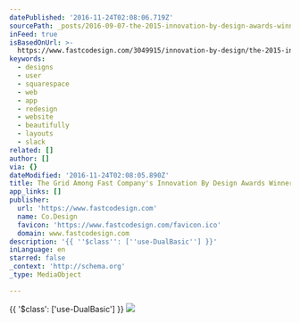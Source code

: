 ```yaml
---
datePublished: '2016-11-24T02:08:06.719Z'
sourcePath: _posts/2016-09-07-the-2015-innovation-by-design-awards-winners-web-design.md
inFeed: true
isBasedOnUrl: >-
  https://www.fastcodesign.com/3049915/innovation-by-design/the-2015-innovation-by-design-awards-winners-web-design
keywords:
  - designs
  - user
  - squarespace
  - web
  - app
  - redesign
  - website
  - beautifully
  - layouts
  - slack
related: []
author: []
via: {}
dateModified: '2016-11-24T02:08:05.890Z'
title: The Grid Among Fast Company's Innovation By Design Awards Winners
app_links: []
publisher:
  url: 'https://www.fastcodesign.com'
  name: Co.Design
  favicon: 'https://www.fastcodesign.com/favicon.ico'
  domain: www.fastcodesign.com
description: '{{ ''$class'': [''use-DualBasic''] }}'
inLanguage: en
starred: false
_context: 'http://schema.org'
_type: MediaObject

---
```

{{ '$class': \['use-DualBasic'\] }}
![](https://the-grid-user-content.s3-us-west-2.amazonaws.com/55abc5f0-b31e-44bb-be54-361701c676f9.jpg)